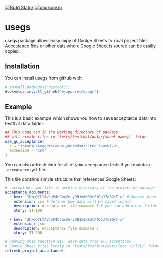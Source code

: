 [![Build Status](https://travis-ci.org/byapparov/usegs.svg?branch=master)](https://travis-ci.org/byapparov/usegs)
[![codecov.io](https://codecov.io/github/yapparov/usegs/coverage.svg?branch=master)](https://codecov.io/github/byapparov/usegs?branch=master)


# usegs

usegs package allows easy copy of Goolge Sheets to local project files. Acceptance files or other data where Google Sheet is source can be easiliy copied.

## Installation

You can install usegs from github with:


``` r
# install.packages("devtools")
devtools::install_github("byapparov/usegs")
```

## Example

This is a basic example which shows you how to save acceptance data into testthat data folder:

``` r
## This code ran in the working directory of package 
## will create files in `tests/testthat/data/{sheet-name}/` folder
use_gs_acceptance(
  x = "1bkoQYLYAVqgP4bCoqVe-yDB1mdX83cFtOqJ7q8GkT-w",
  extension = "csv"
)
```

You can also refresh data for all of your acceptance tests if you maintain `.acceptance.yml` file.

This file contains simple structure that references Google Sheets:

```yaml
# .acceptance.yml file in working directory of the project or package
acceptance_documents:
  - key: '1bkoQYLYAVqgP4bCoqVe-yDB1mdX83cFtOqJ7q8GkT-w' # Google Sheet key
    extension: csv # defines how data will be saved localy
    description: Accceptance file example 1 # you can add other fields for documentation purposes
    story: ST-100

  - key: '2bkoQYLYAVqgP4bCoqVe-yDB1mdX83cFtOqJ7q8GkT-x'
    extension: json
    description: Accceptance file example 2
    story: ST-200
```

```r
# Running this function will save data from all acceptance 
# Google Sheet files localy in 'tests/testthat/data/{doc title}/' folders
refresh_project_acceptance()
```
